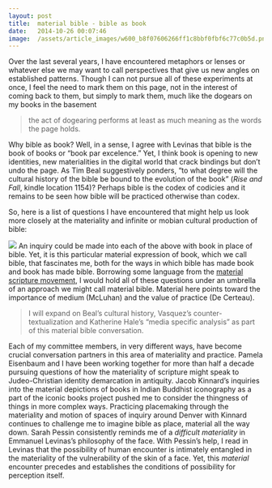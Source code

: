 ```yaml
---
layout:	post
title:	material bible - bible as book
date:	2014-10-26 00:07:46
image:	/assets/article_images/w600_b8f07606266ff1c8bbf0fbf6c77c0b5d.png
---
```

Over the last several years, I have encountered metaphors or lenses or whatever else we may want to call perspectives that give us new angles on established patterns. Though I can not pursue all of these experiments at once, I feel the need to mark them on this page, not in the interest of coming back to them, but simply to mark them, much like the dogears on my books in the basement

> the act of dogearing performs at least as much meaning as the words the page holds.

Why bible as book? Well, in a sense, I agree with Levinas that bible is the book of books or “book par excelence.” Yet, I think book is opening to new identities, new materialities in the digital world that crack bindings but don’t undo the page. As Tim Beal suggestively ponders, “to what degree will the cultural history of the bible be bound to the evolution of the book” (*Rise and Fall*, kindle location 1154)? Perhaps bible is the codex of codicies and it remains to be seen how bible will be practiced otherwise than codex.

So, here is a list of questions I have encountered that might help us look more closely at the materiality and infinite or mobian cultural production of bible:

![](/assets/article_images/w600_b8f07606266ff1c8bbf0fbf6c77c0b5d.png)
An inquiry could be made into each of the above with book in place of bible. Yet, it is this particular material expression of book, which we call bible, that fascinates me, both for the ways in which bible has made book and book has made bible. Borrowing some language from the [material scripture movement](http://materialscripture.blogspot.com), I would hold all of these questions under an umbrella of an approach we might call material bible. Material here points toward the importance of medium (McLuhan) and the value of practice (De Certeau).

> I will expand on Beal’s cultural history, Vasquez’s counter-textualization and Katherine Hale’s “media specific analysis” as part of this material bible conversation.

Each of my committee members, in very different ways, have become crucial conversation partners in this area of materiality and practice. Pamela Eisenbaum and I have been working together for more than half a decade pursuing questions of how the materiality of scripture might speak to Judeo-Christian identity demarcation in antiquity. Jacob Kinnard’s inquiries into the material depictions of books in Indian Buddhist iconography as a part of the iconic books project pushed me to consider the thingness of things in more complex ways. Practicing placemaking through the materiality and motion of spaces of inquiry around Denver with Kinnard continues to challenge me to imagine bible as place, material all the way down. Sarah Pessin consistently reminds me of a *difficult materiality* in Emmanuel Levinas’s philosophy of the face. With Pessin’s help, I read in Levinas that the possibility of human encounter is intimately entangled in the materiality of the vulnerability of the skin of a face. Yet, this *material* encounter precedes and establishes the conditions of possibility for perception itself.
